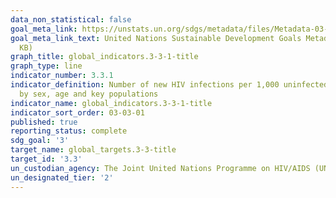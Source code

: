 ```yaml
---
data_non_statistical: false
goal_meta_link: https://unstats.un.org/sdgs/metadata/files/Metadata-03-03-01.pdf
goal_meta_link_text: United Nations Sustainable Development Goals Metadata (PDF 372
  KB)
graph_title: global_indicators.3-3-1-title
graph_type: line
indicator_number: 3.3.1
indicator_definition: Number of new HIV infections per 1,000 uninfected population,
  by sex, age and key populations
indicator_name: global_indicators.3-3-1-title
indicator_sort_order: 03-03-01
published: true
reporting_status: complete
sdg_goal: '3'
target_name: global_targets.3-3-title
target_id: '3.3'
un_custodian_agency: The Joint United Nations Programme on HIV/AIDS (UNAIDS)
un_designated_tier: '2'
---
```

